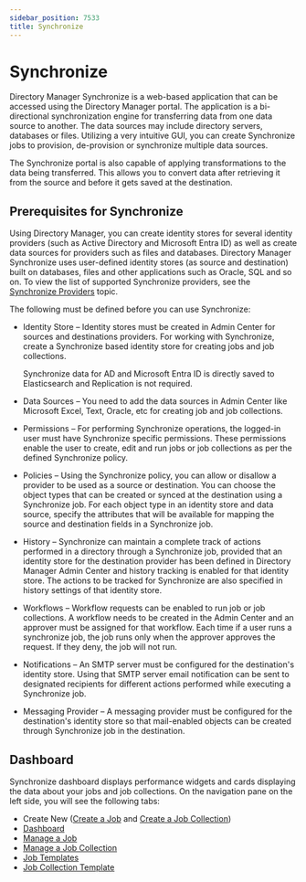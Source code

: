 ```yaml
---
sidebar_position: 7533
title: Synchronize
---
```


# Synchronize

Directory Manager Synchronize is a web-based application that can be accessed using the Directory Manager portal. The application is a bi-directional synchronization engine for transferring data from one data source to another. The data sources may include directory servers,
databases or files. Utilizing a very intuitive GUI, you can create Synchronize jobs to provision, de-provision or synchronize multiple data sources.

The Synchronize portal is also capable of applying transformations to the data being transferred. This allows you to convert data after retrieving it from the source and before it gets saved at the destination.

## Prerequisites for Synchronize

Using Directory Manager, you can create identity stores for several identity providers (such as Active Directory and Microsoft Entra ID) as well as create data sources for providers such as files and databases. Directory Manager Synchronize uses user-defined identity stores (as source
and destination) built on databases, files and other applications such as Oracle, SQL and so on. To view the list of supported Synchronize providers, see the [Synchronize Providers](Provider "Synchronize Providers") topic.

The following must be defined before you can use Synchronize:

* Identity Store – Identity stores must be created in Admin Center for sources and destinations providers. For working with Synchronize, create a Synchronize based identity store for creating jobs and job collections.

  Synchronize data for AD and Microsoft Entra ID is directly saved to Elasticsearch and Replication is not required.
* Data Sources – You need to add the data sources in Admin Center like Microsoft Excel, Text, Oracle, etc for creating job and job collections.
* Permissions – For performing Synchronize operations, the logged-in user must have Synchronize specific permissions. These permissions enable the user to create, edit and run jobs or job collections as per the defined Synchronize policy.
* Policies – Using the Synchronize policy, you can allow or disallow a provider to be used as a source or destination. You can choose the object types that can be created or synced at the destination using a Synchronize
  job. For each object type in an identity store and data source, specify the attributes that will be available for mapping the source and destination fields in a Synchronize job.
* History – Synchronize can maintain a complete track of actions performed in a directory through a Synchronize job, provided that an identity store for the destination provider has been defined in Directory Manager Admin Center and history tracking is enabled for that identity store. The actions to be tracked for Synchronize are also specified in history settings of that identity store.
* Workflows – Workflow requests can be enabled to run job or job collections. A workflow needs to be created in the Admin Center and an approver must be assigned for that workflow. Each time if a user runs a synchronize
  job, the job runs only when the approver approves the request. If they deny, the job will not run.
* Notifications – An SMTP server must be configured for the destination's identity store. Using that SMTP server email notification can be sent to designated recipients for different actions performed while executing a Synchronize
  job.
* Messaging Provider – A messaging provider must be configured for the destination's identity store so that mail-enabled objects can be created through Synchronize job in the destination.

## Dashboard

Synchronize dashboard displays performance widgets and cards displaying the data about your jobs and job collections. On the navigation pane on the left side, you will see the following tabs:

* Create New ([Create a Job](Job/Create "Create a Job") and [Create a Job Collection](Collection/Create "Create a Job Collection"))
* [Dashboard](Dashboard "Synchronize Dashboard")
* [Manage a Job](Manage/Job "Job Management")
* [Manage a Job Collection](Manage/JobCollection "Job Collection Management")
* [Job Templates](Manage/JobTemplate "Job Templates")
* [Job Collection Template](Manage/JobCollectionTemplate "Job Collection Templates")
